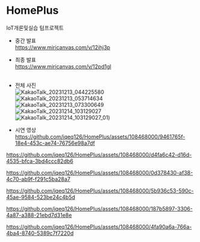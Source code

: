 # HomePlus
IoT개론및실습 텀프로젝트
- 중간 발표<br>
https://www.miricanvas.com/v/12ihj3p<br>
- 최종 발표<br>
https://www.miricanvas.com/v/12pd1gl<br><br>

- 전체 사진<br>
![KakaoTalk_20231213_044225580](https://github.com/iqeq126/HomePlus/assets/108468000/948bf5a1-1304-4ccf-9675-be67776de0fb)<br>
![KakaoTalk_20231213_053714634](https://github.com/iqeq126/HomePlus/assets/108468000/f68fa388-5614-441d-97e5-1ad0099be027)<br>
![KakaoTalk_20231213_073300649](https://github.com/iqeq126/HomePlus/assets/108468000/a0afe3b5-7384-4910-99f1-19b914e3825e)<br>
![KakaoTalk_20231214_103129027](https://github.com/iqeq126/HomePlus/assets/108468000/d687a521-f120-469a-8674-2b2c60e0a654)<br>
![KakaoTalk_20231214_103129027_01](https://github.com/iqeq126/HomePlus/assets/108468000/18b48458-285b-4c62-b025-efd9301e34c0))<br>

- 시연 영상
https://github.com/iqeq126/HomePlus/assets/108468000/9461765f-18e4-453c-ae74-76756e98a7df<br>


https://github.com/iqeq126/HomePlus/assets/108468000/d4fa6c42-d16d-4535-bfca-3bd4ccc82db6<br>


https://github.com/iqeq126/HomePlus/assets/108468000/0d378430-af38-4c70-ab9f-f291c5ba28a7<br>


https://github.com/iqeq126/HomePlus/assets/108468000/5b936c53-590c-45ae-9584-523be24c4b5d<br>


https://github.com/iqeq126/HomePlus/assets/108468000/187b5897-3306-4a87-a388-21ebd7d31e8e <br>


https://github.com/iqeq126/HomePlus/assets/108468000/4fa90a6a-766a-4ba4-8740-5389c7f7220d<br>

